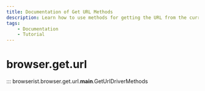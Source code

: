 ```yaml
---
title: Documentation of Get URL Methods
description: Learn how to use methods for getting the URL from the current page or elements in Browserist. Includes code examples for beginners and advanced users for web scraping and browser automation.
tags:
    - Documentation
    - Tutorial
---
```


# browser.get.url

::: browserist.browser.get.url.__main__.GetUrlDriverMethods

